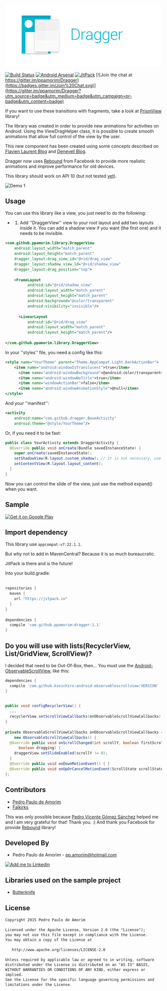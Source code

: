 ﻿![Logo 1][10]

[![Build Status](https://api.travis-ci.org/ppamorim/Dragger.svg?branch=master)](https://travis-ci.org/ppamorim/Dragger)
[![Android Arsenal](https://img.shields.io/badge/Android%20Arsenal-Dragger-brightgreen.svg?style=flat)](https://android-arsenal.com/details/1/1673)
[![JitPack](https://img.shields.io/github/release/ppamorim/Dragger.svg?label=JitPack%20Maven)](https://jitpack.io/#ppamorim/Dragger)
[![Join the chat at https://gitter.im/ppamorim/Dragger](https://badges.gitter.im/Join%20Chat.svg)](https://gitter.im/ppamorim/Dragger?utm_source=badge&utm_medium=badge&utm_campaign=pr-badge&utm_content=badge)

If you want to use these transitions with fragments, take a look at [PrismView][123456789] library!

The library was created in order to provide new animations for activities on Android.
Using the ViewDragHelper class, it is possible to create smooth animations that allow full control of the view by the user.

This new component has been created using some concepts described on [Flavien Laurent Blog][1] and [Denevell Blog][2].

Dragger now uses [Rebound][14] from Facebook to provide more realistic animations and improve performance for old devices.

This library should work on API 10 (but not tested [yet][1337]).

![Demo 1][11]

Usage
-----

You can use this library like a view, you just need to do the following:

* 1. Add ''DraggerView'' view to your root layout and add two layouts inside it.
You can add a shadow view if you want (the first one) and it needs to be invisible.

```xml
<com.github.ppamorim.library.DraggerView
    android:layout_width="match_parent"
    android:layout_height="match_parent"
    dragger_layout:drag_view_id="@+id/drag_view"
    dragger_layout:shadow_view_id="@+id/shadow_view"
    dragger_layout:drag_position="top">

    <FrameLayout
          android:id="@+id/shadow_view"
          android:layout_width="match_parent"
          android:layout_height="match_parent"
          android:background="@color/transparent"
          android:visibility="invisible"/>

      <LinearLayout
          android:id="@+id/drag_view"
          android:layout_width="match_parent"
          android:layout_height="match_parent"/>

</com.github.ppamorim.library.DraggerView>
```

In your ''styles'' file, you need a config like this:

```xml
<style name="YourTheme" parent="Theme.AppCompat.Light.DarkActionBar">
    <item name="android:windowIsTranslucent">true</item>
      <item name="android:windowBackground">@android:color/transparent</item>
      <item name="android:windowNoTitle">true</item>
      <item name="windowActionBar">false</item>
      <item name="android:windowAnimationStyle">@null</item>
</style>
```

And your ''manifest'':

```xml
<activity
    android:name="com.github.dragger.BaseActivity"
    android:theme="@style/YourTheme"/>
```

Or, if you need it to be fast:

```java
public class YourActivity extends DraggerActivity {
  @Override public void onCreate(Bundle savedInstanceState) {
    super.onCreate(savedInstanceState);
    setShadowView(R.layout.custom_shadow); // It is not necessary, use if you want.
    setContentView(R.layout.layout_content);
  }
}
```

Now you can control the slide of the view, just use the method expand() when you want.

Sample
------

<a href="https://play.google.com/store/apps/details?id=com.github.dragger">
  <img alt="Get it on Google Play"
       src="https://developer.android.com/images/brand/en_generic_rgb_wo_60.png" />
</a>

Import dependency
--------------------------------

This library use `appcompat-v7:22.1.1`.

But why not to add in MavenCentral?
Because it is so much bureaucratic.

JitPack is there and is the future!

Into your build.gradle:

```groovy

repositories {
  maven {
    url "https://jitpack.io"
  }
}

dependencies {
  compile 'com.github.ppamorim:dragger:1.1'
}
```


Do you will use with lists(RecyclerView, List/GridView, ScrollView)?
--------------------------------------------------------------------

I decided that need to be Out-Of-Box, then...
You must use the [Android-ObservableScrollView][13], like this:

```groovy
dependencies {
  compile 'com.github.ksoichiro:android-observablescrollview:VERSION'
}
```

```java

public void configRecyclerView() {
  ...
  recyclerView.setScrollViewCallbacks(onObservableScrollViewCallbacks);
}

private ObservableScrollViewCallbacks onObservableScrollViewCallbacks =
    new ObservableScrollViewCallbacks() {
  @Override public void onScrollChanged(int scrollY, boolean firstScroll,
      boolean dragging) {
    draggerView.setSlideEnabled(scrollY != 0);
  }
  @Override public void onDownMotionEvent() { }
  @Override public void onUpOrCancelMotionEvent(ScrollState scrollState) { }
};
```

Contributors
------------

* [Pedro Paulo de Amorim][3]
* [Falkirks][12]

This was only possible because [Pedro Vicente Gómez Sánchez][4] helped me and I am very grateful for that! Thank you. :)
And thank you Facebook for provide [Rebound][14] library!

Developed By
------------

* Pedro Paulo de Amorim - <pp.amorim@hotmail.com>

<a href="https://www.linkedin.com/profile/view?id=185411359">
  <img alt="Add me to Linkedin" src="http://imageshack.us/a/img41/7877/smallld.png" />
</a>

Libraries used on the sample project
------------------------------------

* [Butterknife][5]

License
-------

    Copyright 2015 Pedro Paulo de Amorim

    Licensed under the Apache License, Version 2.0 (the "License");
    you may not use this file except in compliance with the License.
    You may obtain a copy of the License at

       http://www.apache.org/licenses/LICENSE-2.0

    Unless required by applicable law or agreed to in writing, software
    distributed under the License is distributed on an "AS IS" BASIS,
    WITHOUT WARRANTIES OR CONDITIONS OF ANY KIND, either express or implied.
    See the License for the specific language governing permissions and
    limitations under the License.

[1]: http://flavienlaurent.com/blog/2013/08/28/each-navigation-drawer-hides-a-viewdraghelper/
[2]: http://blog.denevell.org/android-viewdraghelper-example-tutorial.html
[3]: https://github.com/ppamorim/
[4]: https://github.com/pedrovgs/
[5]: https://github.com/JakeWharton/butterknife
[6]: https://github.com/JakeWharton/NineOldAndroids/
[7]: https://github.com/square/picasso
[10]: ./art/dragger_new.png
[11]: https://github.com/ppamorim/Dragger/blob/master/art/app_sample_uncompressed.gif?raw=true
[12]: https://github.com/Falkirks
[13]: https://github.com/ksoichiro/Android-ObservableScrollView
[14]: https://github.com/facebook/rebound
[1337]: https://www.youtube.com/watch?v=eQyjP2O1S40
[123456789]: https://github.com/ppamorim/PrismView
